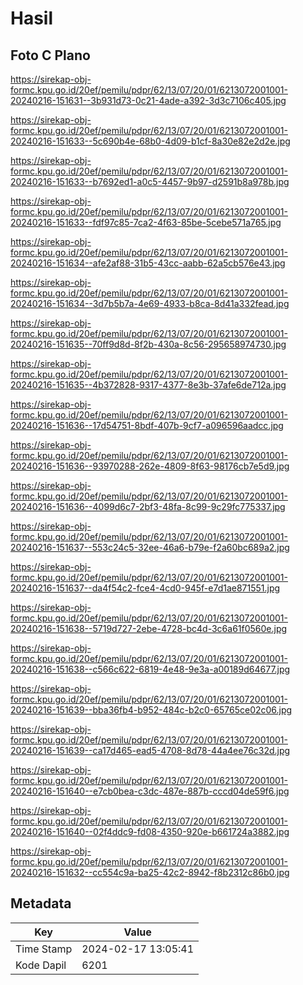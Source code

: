# Hasil

## Foto C Plano

https://sirekap-obj-formc.kpu.go.id/20ef/pemilu/pdpr/62/13/07/20/01/6213072001001-20240216-151631--3b931d73-0c21-4ade-a392-3d3c7106c405.jpg

https://sirekap-obj-formc.kpu.go.id/20ef/pemilu/pdpr/62/13/07/20/01/6213072001001-20240216-151633--5c690b4e-68b0-4d09-b1cf-8a30e82e2d2e.jpg

https://sirekap-obj-formc.kpu.go.id/20ef/pemilu/pdpr/62/13/07/20/01/6213072001001-20240216-151633--b7692ed1-a0c5-4457-9b97-d2591b8a978b.jpg

https://sirekap-obj-formc.kpu.go.id/20ef/pemilu/pdpr/62/13/07/20/01/6213072001001-20240216-151633--fdf97c85-7ca2-4f63-85be-5cebe571a765.jpg

https://sirekap-obj-formc.kpu.go.id/20ef/pemilu/pdpr/62/13/07/20/01/6213072001001-20240216-151634--afe2af88-31b5-43cc-aabb-62a5cb576e43.jpg

https://sirekap-obj-formc.kpu.go.id/20ef/pemilu/pdpr/62/13/07/20/01/6213072001001-20240216-151634--3d7b5b7a-4e69-4933-b8ca-8d41a332fead.jpg

https://sirekap-obj-formc.kpu.go.id/20ef/pemilu/pdpr/62/13/07/20/01/6213072001001-20240216-151635--70ff9d8d-8f2b-430a-8c56-295658974730.jpg

https://sirekap-obj-formc.kpu.go.id/20ef/pemilu/pdpr/62/13/07/20/01/6213072001001-20240216-151635--4b372828-9317-4377-8e3b-37afe6de712a.jpg

https://sirekap-obj-formc.kpu.go.id/20ef/pemilu/pdpr/62/13/07/20/01/6213072001001-20240216-151636--17d54751-8bdf-407b-9cf7-a096596aadcc.jpg

https://sirekap-obj-formc.kpu.go.id/20ef/pemilu/pdpr/62/13/07/20/01/6213072001001-20240216-151636--93970288-262e-4809-8f63-98176cb7e5d9.jpg

https://sirekap-obj-formc.kpu.go.id/20ef/pemilu/pdpr/62/13/07/20/01/6213072001001-20240216-151636--4099d6c7-2bf3-48fa-8c99-9c29fc775337.jpg

https://sirekap-obj-formc.kpu.go.id/20ef/pemilu/pdpr/62/13/07/20/01/6213072001001-20240216-151637--553c24c5-32ee-46a6-b79e-f2a60bc689a2.jpg

https://sirekap-obj-formc.kpu.go.id/20ef/pemilu/pdpr/62/13/07/20/01/6213072001001-20240216-151637--da4f54c2-fce4-4cd0-945f-e7d1ae871551.jpg

https://sirekap-obj-formc.kpu.go.id/20ef/pemilu/pdpr/62/13/07/20/01/6213072001001-20240216-151638--5719d727-2ebe-4728-bc4d-3c6a61f0560e.jpg

https://sirekap-obj-formc.kpu.go.id/20ef/pemilu/pdpr/62/13/07/20/01/6213072001001-20240216-151638--c566c622-6819-4e48-9e3a-a00189d64677.jpg

https://sirekap-obj-formc.kpu.go.id/20ef/pemilu/pdpr/62/13/07/20/01/6213072001001-20240216-151639--bba36fb4-b952-484c-b2c0-65765ce02c06.jpg

https://sirekap-obj-formc.kpu.go.id/20ef/pemilu/pdpr/62/13/07/20/01/6213072001001-20240216-151639--ca17d465-ead5-4708-8d78-44a4ee76c32d.jpg

https://sirekap-obj-formc.kpu.go.id/20ef/pemilu/pdpr/62/13/07/20/01/6213072001001-20240216-151640--e7cb0bea-c3dc-487e-887b-cccd04de59f6.jpg

https://sirekap-obj-formc.kpu.go.id/20ef/pemilu/pdpr/62/13/07/20/01/6213072001001-20240216-151640--02f4ddc9-fd08-4350-920e-b661724a3882.jpg

https://sirekap-obj-formc.kpu.go.id/20ef/pemilu/pdpr/62/13/07/20/01/6213072001001-20240216-151632--cc554c9a-ba25-42c2-8942-f8b2312c86b0.jpg


## Metadata

| Key        | Value               |
| ---------- | ------------------- |
| Time Stamp | 2024-02-17 13:05:41 |
| Kode Dapil | 6201                |



